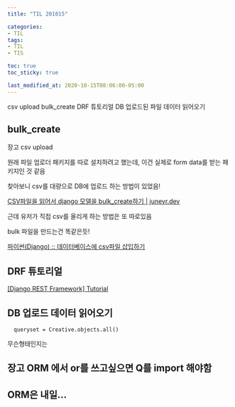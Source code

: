```yaml
---
title: "TIL 201015"

categories:
- TIL
tags:
- TIL
- TIS

toc: true
toc_sticky: true

last_modified_at: 2020-10-15T08:06:00-05:00
---
```

csv upload bulk_create DRF 튜토리얼 DB 업로드된 파일 데이터 읽어오기

## bulk_create

장고 csv upload

원래 파일 업로더 패키지를 따로 설치하려고 했는데, 이건 실제로 form data를 받는 패키지인 것 같음

찾아보니 csv를 대량으로 DB에 업로드 하는 방법이 있었음! 

[CSV파일을 읽어서 django 모델을 bulk_create하기 \| juneyr.dev](https://juneyr.dev/2018-02-19/make-bulk-update-from-csv-django)

근데 유저가 직접 csv를 올리게 하는 방법은 또 따로있음

bulk 파일을 만드는건 똑같은듯!

[파이썬(Django) :: 데이터베이스에 csv파일 삽입하기](https://wave1994.tistory.com/89)

## DRF 튜토리얼

[\[Django REST Framework\] Tutorial](https://aiera.tistory.com/209)

## DB 업로드 데이터 읽어오기

      queryset = Creative.objects.all()

무슨형태인지는 

## 장고 ORM 에서 or를 쓰고싶으면 Q를 import 해야함

## ORM은 내일...
